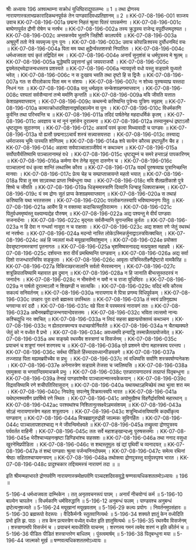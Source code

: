 श्रीः
अध्यायः 196
अश्वत्थाम्ना सक्रोधं युधिष्ठिराद्युपालम्भः ॥ 1 ॥ तथा द्रोणस्य नारायणास्त्रलाभप्रकारादिकथनपूर्वकं तेन पाण्डवादिवधप्रतिज्ञानम् ॥ 2 ॥
KK-07-08-196-001	सञ्जय उवाच 
KK-07-08-196-001a	छद्मना निहतं श्रुत्वा पितरं पापकर्मणा ।
KK-07-08-196-001c	बाष्पेणापूर्यत द्रौणी रोषेण च नरर्षभ ॥
KK-07-08-196-002a	तस्य क्रुद्धस्य राजेन्द्र वपुर्दीप्तमदृश्यत ।
KK-07-08-196-002c	अन्तकस्येव भूतानि जिहीर्षोः कालपर्यये ॥
KK-07-08-196-003a	अश्रूपुर्णे ततो नेत्रे व्यपमृज्य पुनः पुनः ।
KK-07-08-196-003c	उवाच कोपान्निःश्वस्य दुर्योधनमिदं वचः ॥
KK-07-08-196-004a	पिता मम यथा क्षुद्रैर्न्यस्तशस्त्रो निपातितः ।
KK-07-08-196-004c	धर्मध्वजवता पापं कृतं तद्विदितं मम ।
KK-07-08-196-004e	अनार्यं सुनृशंसं च धर्मपुत्रस्य मे श्रुतम् ॥
KK-07-08-196-005a	युद्धेष्वपि प्रवृत्तानां ध्रुवं जयपराजयौ ।
KK-07-08-196-005c	द्वयमेतद्भवेद्राजन्वधस्तत्र प्रशस्यते ॥
KK-07-08-196-006a	न्यायवृत्तो वधो यस्तु सङ्ग्रामे युध्यतो भवेत् ।
KK-07-08-196-006c	न स दुःखाय भवति तथा दृष्टो हि स द्विजैः ॥
KK-07-08-196-007a	गतः स वीरलोकाय पिता मम न संशयः ।
KK-07-08-196-007c	न शोच्यः पुरुषव्याघ्र यस्तदा निधनं गतः ॥
KK-07-08-196-008a	यत्तु धर्मप्रवृतः सन्केशग्रहणमाप्तवान् ।
KK-07-08-196-008c	पश्यतां सर्वसैन्यानां तन्मे मर्माणि कृन्तति ॥
KK-07-08-196-009a	मयि जीवति यत्तातः केशग्रहमवाप्तवान् ।
KK-07-08-196-009c	कथमन्ये करिष्यन्ति पुत्रेभ्यः पुत्रिणः स्पृहाम् ॥
KK-07-08-196-010a	कामात्क्रोधादविज्ञानाद्वर्षाद्बाल्येन वा पुनः ।
KK-07-08-196-010c	विधर्मकाणि कुर्वन्ति तथा परिभवन्ति च ॥
KK-07-08-196-011a	तदिदं पार्षतेनेह महदाधर्मिकं कृतम् ।
KK-07-08-196-011c	अवज्ञाय च मां नूनं नृशंसेन दुरात्मना ॥
KK-07-08-196-012a	तस्यानुबन्धं द्रष्टाऽसौ धृष्टद्युम्नः सुदारुणम् ।
KK-07-08-196-012c	अकार्यं परमं कृत्वा मिथ्यावादी च पाण्डवः ॥
KK-07-08-196-013a	यो ह्यसौ छद्मनाऽऽचार्यं शस्त्रं सन्न्यासयत्तदा ।
KK-07-08-196-013c	तस्याद्य धर्मराजस्य भूमिः पास्यति शोणितम् ॥
KK-07-08-196-014a	शपे सत्येन कौरव्य इष्टापूर्तेन चैव ह ।
KK-07-08-196-014c	अहत्वा सर्वपाञ्चालाञ्जीवेयं न कथञ्चन ॥
KK-07-08-196-015a	सर्वोपायैर्यतिष्यामि पाञ्चालानामहं वधे ।
KK-07-08-196-015c	धृष्टद्युम्नं च समरे हन्ताऽहं पापकारिणम् ॥
KK-07-08-196-016a	कर्मणा येन तेनेह मृदुना दारुणेन च ।
KK-07-08-196-016c	पाञ्चालानां वधं कृत्वा शान्तिं लब्धास्मि कौरव ॥
KK-07-08-196-017a	यदर्थं पुरुषव्याघ्र पुत्रानिच्छन्ति मानवाः ।
KK-07-08-196-017c	प्रेत्य चेह च सम्प्राप्तात्त्रायन्ते महतो भयात् ॥
KK-07-08-196-018a	पित्रा तु मम साऽवस्था प्राप्ता निर्बन्धुना यथा ।
KK-07-08-196-018c	मयि शैलप्रतीकाशे पुत्रे शिष्ये च जीवति ॥
KK-07-08-196-019a	धिङ्ममास्त्राणि दिव्यानि धिग्बाहू धिक्पराक्रमम् ।
KK-07-08-196-019c	यं स्म द्रोणः सुतं प्राप्य केशग्रहमवाप्तवान् ॥
KK-07-08-196-020a	स तथाहं करिष्यासि यथा भरतसत्तम ।
KK-07-08-196-020c	परलोकगतस्यापि भविष्याम्यनृणः पितुः ॥
KK-07-08-196-021a	आर्येण हि न वक्तव्या कदाचित्स्तुतिरात्मनः ।
KK-07-08-196-021c	पितुर्वधममृष्यंस्तु वक्ष्याम्यद्येह पौरुषम् ॥
KK-07-08-196-022a	अद्य पश्यन्तु मे वीर्यं पाण्डवाः सजनार्दनाः ।
KK-07-08-196-022c	मृद्नतः सर्वसैन्यानि युगान्तमिव कुर्वतः ॥
KK-07-08-196-023a	न हि देवा न गन्धर्वा नासुरा न च राक्षसाः ।
KK-07-08-196-023c	अद्य शक्ता रणे जेतुं रथस्थं मां नरर्षभाः ॥
KK-07-08-196-024a	मदन्यो नास्ति लोकेऽस्मिन्नर्जुनाद्वाऽस्त्रवित्क्वचित् ।
KK-07-08-196-024c	अहं हि ज्वलतां मध्ये मयूखानामिवांशुमान् ।
KK-07-08-196-024e	प्रयोक्ता देवसृष्टानामस्त्राणां पृतनागतः ॥
KK-07-08-196-025a	भृशमिष्वसनादद्य मत्प्रयुक्ता महाहवे ।
KK-07-08-196-025c	दर्शयन्तः शरा वीर्यं प्रमथिष्यन्ति पाण्डवान् ॥
KK-07-08-196-026a	अद्य सर्वा दिशो राजन्धाराभिरिव सङ्कुलाः ।
KK-07-08-196-026c	आवृताः पत्रिभिस्तीक्ष्णैर्द्रष्टारो मामकैरिह ॥
KK-07-08-196-027a	विकिरञ्छरजालानि सर्वतो भैरवस्वनान् ।
KK-07-08-196-027c	शत्रून्निपातयिष्यामि महावात इव द्रुमान् ॥
KK-07-08-196-028a	न हि जानाति बीभत्सुस्तदस्त्रं न जनार्दनः ।
KK-07-08-196-028c	न भीमसेनो न यमौ न च राजा युधिष्ठिरः ॥
KK-07-08-196-029a	न पार्षतो दुरात्माऽसौ न शिखण्डी न सात्यकिः ।
KK-07-08-196-029c	यदिदं मयि कौरव्य सकल्यं सनिवर्तनम् ॥
KK-07-08-196-030a	नारायणाय मे पित्रा प्रणम्य विधिपूर्वकम् ।
KK-07-08-196-030c	उपहारः पुरा दत्तो ब्रह्मरूप उपस्थितः ॥
KK-07-08-196-031a	तं स्वयं प्रतिगृह्याथ भगवान्स वरं ददौ ।
KK-07-08-196-031c	वव्रे पिता मे परममस्त्रं नारायणं ततः ॥
KK-07-08-196-032a	अथैनमब्रवीद्राजन्भगवान्देवसत्तमः ।
KK-07-08-196-032c	भविता त्वत्समो नान्यः कश्चिद्युधि नरः क्वचित् ॥
KK-07-08-196-033a	न त्विदं सहसा ब्रह्मन्प्रयोक्तव्यं कथञ्चन ।
KK-07-08-196-033c	न ह्येतदस्त्रमन्यत्र वधाच्छत्रोर्निवर्तते ॥
KK-07-08-196-034a	न चैतच्छक्यते जेतुं को न वध्येत वै प्रभो ।
KK-07-08-196-034c	अवध्यमपि हन्याद्धि तस्मान्नैतत्प्रयोजयेत् ॥
KK-07-08-196-035a	अथ सङ्ख्ये रथस्यैव शस्त्राणां च विसर्जनम् ।
KK-07-08-196-035c	प्रयाचनं च शत्रूणां गमनं शरणस्य च ॥
KK-07-08-196-036a	एते प्रशमने योगा महास्त्रस्य परन्तप ।
KK-07-08-196-036c	सर्वथा पीडितो हिंस्यादवध्यान्पीडयन्रणे ॥
KK-07-08-196-037a	तज्जग्राह पिता मह्यमब्रवीच्चैव स प्रभुः ।
KK-07-08-196-037c	त्वं वधिष्यसि सर्वाणि शस्त्रवर्षाण्यनेकशः ।
KK-07-08-196-037e	अनेनास्त्रेण सङ्ग्रामे तेजसा च ज्वलिष्यसि ॥
KK-07-08-196-038a	एवमुक्त्वा स भगवान्दिवमाचक्रमे प्रभुः ।
KK-07-08-196-038c	एतन्नारायणादस्त्रं तत्प्राप्तं पितृबन्धुना ॥
KK-07-08-196-039a	तेनाहं पाण्डवांश्चैव पाञ्चालान्मात्स्यकेकयान् ।
KK-07-08-196-039c	विद्रावयिष्यामि रणे शचीपतिरिवासुरान् ॥
KK-07-08-196-040a	यथायथाऽहमिच्छेयं तथा भूत्वा शरा मम ।
KK-07-08-196-040c	निपतेयुः सपत्नेषु विक्रमत्स्वपि भारत ॥
KK-07-08-196-041a	यथेष्टमश्मवर्षेण प्रवर्षिष्ये रणे स्थितः ।
KK-07-08-196-041c	अयोमुखैश्च विहगैर्द्रावयिष्ये महारथान् ॥
KK-07-08-196-042ac	परश्वथांश्च निशितानुत्स्रक्ष्येऽहमसंशयम् ॥
KK-07-08-196-043a	सोऽहं नारायणास्त्रेण महता शत्रुतापनः ।
KK-07-08-196-043c	शत्रून्विध्वंसयिष्यामि कदर्थीकृत्य पाण्डवान् ॥
KK-07-08-196-044a	मित्रब्रह्मगुरुद्रोही जाल्मकः सुविगर्हितः ।
KK-07-08-196-044c	पाञ्चालापशदश्चाद्य न मे जीवन्विमोक्ष्यते ॥
KK-07-08-196-045a	तच्छ्रुत्वा द्रोणपुत्रस्य पर्यवर्तत वाहिनी ।
KK-07-08-196-045c	ततः सर्वे महाशङ्खान्दध्मुः पुरुषसत्तमाः ।
KK-07-08-196-045e	भेरीश्चाभ्यहनन्हृष्टा डिण्डिभांश्च सहस्रशः ॥
KK-07-08-196-046a	तथा ननाद वसुधा खुरनेमिप्रपीडिता ।
KK-07-08-196-046c	स शब्दस्तुमुलः खं द्यां पृथिवीं च व्यनादयत् ॥
KK-07-08-196-047a	तं शब्दं पाण्डवाः श्रुत्वा पर्जन्यनिनदोपमम् ।
KK-07-08-196-047c	समेत्य रथिनां श्रेष्ठाः सहिताश्चाप्यमन्त्रयन् ॥
KK-07-08-196-048a	तथोक्त्वा द्रोणपुत्रस्तु वार्युपस्पृश्य भारत ।
KK-07-08-196-048c	प्रादुश्चकार तद्दिव्यमस्त्रं नारायणं तदा ॥ ॥

इति श्रीमन्महाभारते द्रोणपर्वणि नारायणास्त्रमोक्षपर्वणि पञ्चदशदिवसयुद्धे षण्णवत्यधिकशततमोऽध्यायः ॥ 196 ॥

5-196-4 धर्मध्वजवता दाम्भिकेन । तत् अनृतवचनरूपं पापम् । अनार्यं नीचयोग्यं कर्म ॥ 5-196-10 बाल्येन चापलेन । विधर्मकाणि धर्मविरुद्धानि ॥ 5-196-12 अनुबन्धं फलम् । पाण्डवश्च अनुबन्धं द्रष्टेत्यनुषज्यते ॥ 5-196-24 मयूखानां मयूखवताम् ॥ 5-196-29 कल्यः प्रयोगः । निवर्तनमुपसंहारः ॥ 5-196-30 ब्रह्मरूपो वेदरूपः । वैदिकैर्मन्त्रैः स्तुतवानित्यर्थः ॥ 5-196-34 शक्यते ज्ञातुं केन वध्येदिति प्रभो इति झ. पाठः । तत्र केन प्रत्यस्त्रेण वध्येत् वध्येत इति ज्ञातुमित्यर्थः ॥ 5-196-35 रथस्यैव विसर्जनम् । शस्त्राणामपि विसर्जनं च । प्रयाचनं मावधीरिति याचनम् । शरणस्य गमनं त्वमेव शरणं न इति कीर्तनं च ॥ 5-196-36 पीडितः पीडितं शस्त्रान्तरेण बाधितम् । पुंस्त्वमार्षम् ॥ 5-196-38 पितृबन्धुना मया ॥ 5-196-44 जाल्मको मूर्ख ॥ षण्णवत्यधिकशततमोऽध्यायः ॥
